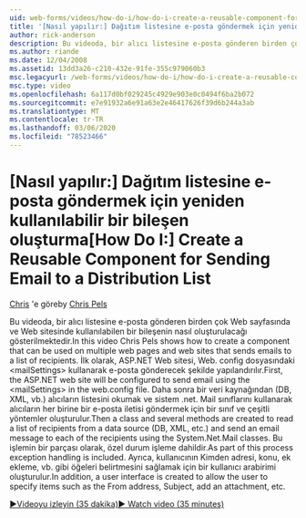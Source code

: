 ```yaml
---
uid: web-forms/videos/how-do-i/how-do-i-create-a-reusable-component-for-sending-email-to-a-distribution-list
title: '[Nasıl yapılır:] Dağıtım listesine e-posta göndermek için yeniden kullanılabilir bir bileşen oluştur | Microsoft Docs'
author: rick-anderson
description: Bu videoda, bir alıcı listesine e-posta gönderen birden çok Web sayfasında ve Web sitesinde kullanılabilen bir bileşenin nasıl oluşturulacağı gösterilmektedir. Firmalar...
ms.author: riande
ms.date: 12/04/2008
ms.assetid: 13dd3a26-c210-432e-91fe-355c979060b3
msc.legacyurl: /web-forms/videos/how-do-i/how-do-i-create-a-reusable-component-for-sending-email-to-a-distribution-list
msc.type: video
ms.openlocfilehash: 6a117d0bf029245c4929e903e0c0494f6ba2b072
ms.sourcegitcommit: e7e91932a6e91a63e2e46417626f39d6b244a3ab
ms.translationtype: MT
ms.contentlocale: tr-TR
ms.lasthandoff: 03/06/2020
ms.locfileid: "78523466"
---
```

# <a name="how-do-i-create-a-reusable-component-for-sending-email-to-a-distribution-list"></a><span data-ttu-id="23b69-104">[Nasıl yapılır:] Dağıtım listesine e-posta göndermek için yeniden kullanılabilir bir bileşen oluşturma</span><span class="sxs-lookup"><span data-stu-id="23b69-104">[How Do I:] Create a Reusable Component for Sending Email to a Distribution List</span></span>

<span data-ttu-id="23b69-105">[Chris](https://twitter.com/chrispels) 'e göre</span><span class="sxs-lookup"><span data-stu-id="23b69-105">by [Chris Pels](https://twitter.com/chrispels)</span></span>

<span data-ttu-id="23b69-106">Bu videoda, bir alıcı listesine e-posta gönderen birden çok Web sayfasında ve Web sitesinde kullanılabilen bir bileşenin nasıl oluşturulacağı gösterilmektedir.</span><span class="sxs-lookup"><span data-stu-id="23b69-106">In this video Chris Pels shows how to create a component that can be used on multiple web pages and web sites that sends emails to a list of recipients.</span></span> <span data-ttu-id="23b69-107">İlk olarak, ASP.NET Web sitesi, Web. config dosyasındaki &lt;mailSettings&gt; kullanarak e-posta gönderecek şekilde yapılandırılır.</span><span class="sxs-lookup"><span data-stu-id="23b69-107">First, the ASP.NET web site will be configured to send email using the &lt;mailSettings&gt; in the web.config file.</span></span> <span data-ttu-id="23b69-108">Daha sonra bir veri kaynağından (DB, XML, vb.) alıcıların listesini okumak ve sistem .net. Mail sınıflarını kullanarak alıcıların her birine bir e-posta iletisi göndermek için bir sınıf ve çeşitli yöntemler oluşturulur.</span><span class="sxs-lookup"><span data-stu-id="23b69-108">Then a class and several methods are created to read a list of recipients from a data source (DB, XML, etc.) and send an email message to each of the recipients using the System.Net.Mail classes.</span></span> <span data-ttu-id="23b69-109">Bu işlemin bir parçası olarak, özel durum işleme dahildir.</span><span class="sxs-lookup"><span data-stu-id="23b69-109">As part of this process exception handling is included.</span></span> <span data-ttu-id="23b69-110">Ayrıca, kullanıcının Kimden adresi, konu, ek ekleme, vb. gibi öğeleri belirtmesini sağlamak için bir kullanıcı arabirimi oluşturulur.</span><span class="sxs-lookup"><span data-stu-id="23b69-110">In addition, a user interface is created to allow the user to specify items such as the From address, Subject, add an attachment, etc.</span></span>

[<span data-ttu-id="23b69-111">&#9654;Videoyu izleyin (35 dakika)</span><span class="sxs-lookup"><span data-stu-id="23b69-111">&#9654; Watch video (35 minutes)</span></span>](https://channel9.msdn.com/Blogs/ASP-NET-Site-Videos/how-do-i-create-a-reusable-component-for-sending-email-to-a-distribution-list)
